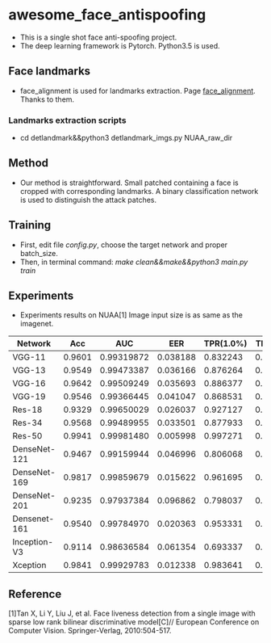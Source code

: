 # awesome_face_antispoofing
- This is a single shot face anti-spoofing project.
- The deep learning framework is Pytorch. Python3.5 is used.
## Face landmarks
- face_alignment is used for landmarks extraction. Page [face_alignment](https://github.com/1adrianb/face-alignment). Thanks to them.
### Landmarks extraction scripts
- cd detlandmark&&python3 detlandmark_imgs.py NUAA_raw_dir
## Method
- Our method is straightforward. Small patched containing a face is cropped with corresponding landmarks. A binary classification network is used to distinguish the attack patches.  
## Training
- First, edit file *config.py*, choose the target network and proper batch_size.
- Then, in terminal command: *make clean&&make&&python3 main.py train*
## Experiments
-  Experiments results on NUAA[1] Image input size is as same as the imagenet.

|    Network    | Acc  | AUC  | EER  | TPR(1.0%) | TPR(.5%)| 
|---------------|---|---|---|---|---|
| VGG-11        |  0.9601 | 0.99319872  | 0.038188  | 0.832243  | 0.778703  |
| VGG-13        |  0.9549 | 0.99473387  | 0.036166  | 0.876264  | 0.824372  |
| VGG-16        |  0.9642 | 0.99509249  | 0.035693  | 0.886377  | 0.805989  |
| VGG-19        |  0.9546 | 0.99366445  | 0.041047  | 0.868531  | 0.829566  |
| Res-18        |  0.9329 | 0.99650029  | 0.026037  | 0.927127  | 0.857467  |
| Res-34        |  0.9568 | 0.99489955  | 0.033501  | 0.877933  | 0.791791  |
| Res-50        |  0.9941 | 0.99981480  | 0.005998  | 0.997271  | 0.992861  |
| DenseNet-121  |  0.9467 | 0.99159944  | 0.046996  | 0.806068  | 0.709994  |
| DenseNet-169  |  0.9817 | 0.99859679  | 0.015622  | 0.961695  | 0.919752  |
| DenseNet-201  |  0.9235 | 0.97937384  | 0.096862  | 0.798037  | 0.713266  |
| Densenet-161  |  0.9540 | 0.99784970  | 0.020363  | 0.953331  | 0.894706  |
| Inception-V3  |  0.9114 | 0.98636584  | 0.061354  | 0.693337  | 0.583299  |
| Xception      |  0.9841 | 0.99929783  | 0.012338  | 0.983641  | 0.970793  |


## Reference
[1]Tan X, Li Y, Liu J, et al. Face liveness detection from a single image with sparse low rank bilinear discriminative model[C]// European Conference on Computer Vision. Springer-Verlag, 2010:504-517.
